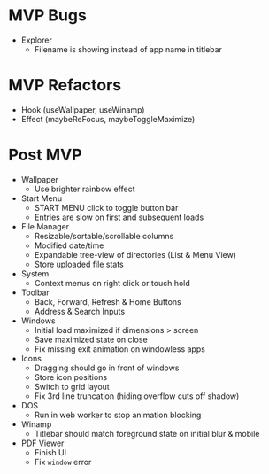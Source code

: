 # MVP Bugs

- Explorer
  - Filename is showing instead of app name in titlebar

# MVP Refactors

- Hook (useWallpaper, useWinamp)
- Effect (maybeReFocus, maybeToggleMaximize)

# Post MVP

- Wallpaper
  - Use brighter rainbow effect
- Start Menu
  - START MENU click to toggle button bar
  - Entries are slow on first and subsequent loads
- File Manager
  - Resizable/sortable/scrollable columns
  - Modified date/time
  - Expandable tree-view of directories (List & Menu View)
  - Store uploaded file stats
- System
  - Context menus on right click or touch hold
- Toolbar
  - Back, Forward, Refresh & Home Buttons
  - Address & Search Inputs
- Windows
  - Initial load maximized if dimensions > screen
  - Save maximized state on close
  - Fix missing exit animation on windowless apps
- Icons
  - Dragging should go in front of windows
  - Store icon positions
  - Switch to grid layout
  - Fix 3rd line truncation (hiding overflow cuts off shadow)
- DOS
  - Run in web worker to stop animation blocking
- Winamp
  - Titlebar should match foreground state on initial blur & mobile
- PDF Viewer
  - Finish UI
  - Fix `window` error
